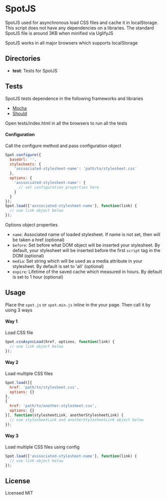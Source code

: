 # SpotJS

SpotJS used for asynchronous load CSS files and cache it in localStorage. This
script does not have any dependencies on a libraries. The standard SpotJS file
is around 3KB when minified via UglifyJS

SpotJS works in all major browsers which supports localStorage

## Directories

* **test**: Tests for SpotJS

## Tests

SpotJS tests dependence in the following frameworks and libraries

* [Mocha](https://github.com/mochajs/mocha)
* [Should](https://github.com/shouldjs/should.js)

Open tests/index.html in all the browsers to run all the tests

#### Configuration

Call the configure method and pass configuration object
``` javascript
Spot.configure({
  baseUrl: '',
  stylesheets: {
    'asssociated-stylesheet-name': 'path/to/stylesheet.css'
  },
  options: {
    'asssociated-stylesheet-name': {
      // set configuration properties here
    }
  }
});
Spot.load(['asssociated-stylesheet-name'], function(link) {
  // use link object below
});
```

Options object properties
- `name`: Associated name of loaded stylesheet. If name is not set, then
will be taken a href (optional)
- `before`: Set before what DOM object will be inserted your stylesheet. By
default, your stylesheet will be inserted before the first `script` tag
in the DOM (optional)
- `media`: Set string which will be used as a media attribute in
your stylesheet. By default is set to 'all' (optional)
- `expire`: Lifetime of the saved cache which measured in hours. By default
is set to 1 hour (optional)

## Usage

Place the `spot.js` or `spot.min.js` inline in the your page.
Then call it by using 3 ways

#### Way 1

Load CSS file
``` javascript
Spot.cssAsyncLoad(href, options, function(link) {
  // use link object below
});
```

#### Way 2

Load multiple CSS files
``` javascript
Spot.load([{
  href: 'path/to/stylesheet.css',
  options: {}
},
{
  href: 'path/to/another-stylesheet.css',
  options: {}
}], function(stylesheetLink, anotherStylesheetLink) {
  // use stylesheetLink and anotherStylesheetLink object below
});
```

#### Way 3

Load multiple CSS files using config
``` javascript
Spot.load(['asssociated-stylesheet-name'], function(link) {
  // use link object below
});
```

## License

Licensed MIT
